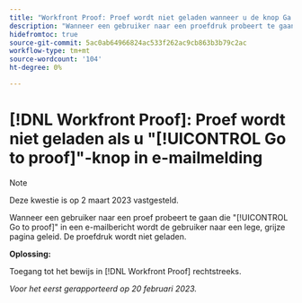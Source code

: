 ```yaml
---
title: "Workfront Proof: Proef wordt niet geladen wanneer u de knop Ga naar proefdruk in e-mailmelding gebruikt."
description: "Wanneer een gebruiker naar een proefdruk probeert te gaan met de knop Ga naar proefdruk in een e-mailbericht, wordt de gebruiker naar een lege, grijze pagina geleid. De proefdruk wordt niet geladen."
hidefromtoc: true
source-git-commit: 5ac0ab64966824ac533f262ac9cb863b3b79c2ac
workflow-type: tm+mt
source-wordcount: '104'
ht-degree: 0%

---
```



# [!DNL Workfront Proof]: Proef wordt niet geladen als u &quot;[!UICONTROL Go to proof]&quot;-knop in e-mailmelding

>[!NOTE]
>
>Deze kwestie is op 2 maart 2023 vastgesteld.

Wanneer een gebruiker naar een proef probeert te gaan die &quot;[!UICONTROL Go to proof]&quot; in een e-mailbericht wordt de gebruiker naar een lege, grijze pagina geleid. De proefdruk wordt niet geladen.

**Oplossing:**

Toegang tot het bewijs in [!DNL Workfront Proof] rechtstreeks.

_Voor het eerst gerapporteerd op 20 februari 2023._

